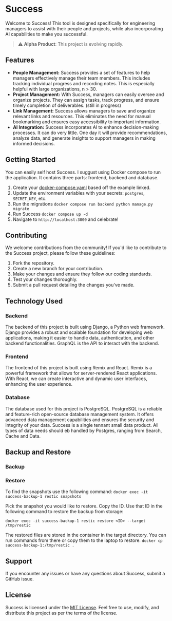 # Success

Welcome to  Success!  This tool is designed specifically for engineering managers to assist with their people and projects, while also incorporating AI capabilities to make you successful.

> :warning: **Alpha Product**: This project is evolving rapidly. 


## Features

- **People Management:** Success provides a set of features to help managers effectively manage their team members. This includes tracking individual progress and recording notes. This is especially helpful with large organizations, n > 30. 
- **Project Management:** With Success, managers can easily oversee and organize projects. They can assign tasks, track progress, and ensure timely completion of deliverables. (still in progress)
- **Link Management:** Success allows managers to save and organize relevant links and resources. This eliminates the need for manual bookmarking and ensures easy accessibility to important information.
- **AI Integration:** Success incorporates AI to enhance decision-making processes. It can do very little. One day it will provide recommendations, analyze data, and generate insights to support managers in making informed decisions.

## Getting Started 

You can easily self host Success. I suggust using Docker compose to run the application. It contains three parts: frontend, backend and database. 

1. Create your [docker-compose.yaml](https://github.com/mbseid/success/blob/main/examples/docker-compose.yaml) based off the example linked. 
2. Update the environment variables with your secrets: `postgres`, `SECRET_KEY`, etc.
3. Run the migrations `docker compose run backend python manage.py migrate`
4. Run Success `docker compose up -d`
5. Navigate to `http://localhost:3000` and celebrate! 

## Contributing

We welcome contributions from the community! If you'd like to contribute to the Success project, please follow these guidelines:

1. Fork the repository. 
2. Create a new branch for your contribution.
3. Make your changes and ensure they follow our coding standards.
4. Test your changes thoroughly.
5. Submit a pull request detailing the changes you've made.

## Technology Used

### Backend
The backend of this project is built using Django, a Python web framework. Django provides a robust and scalable foundation for developing web applications, making it easier to handle data, authentication, and other backend functionalities. GraphQL is the API to interact with the backend. 

### Frontend
The frontend of this project is built using Remix and React. Remix is a powerful framework that allows for server-rendered React applications. With React, we can create interactive and dynamic user interfaces, enhancing the user experience.

### Database
The database used for this project is PostgreSQL. PostgreSQL is a reliable and feature-rich open-source database management system. It offers advanced data management capabilities and ensures the security and integrity of your data. Success is a single tennant small data product. All types of data needs should eb handled by Postgres, ranging from Search, Cache and Data. 

## Backup and Restore
### Backup

### Restore
To find the snapshots use the following command:
`docker exec -it success-backup-1 restic snapshots`

Pick the snapshot you would like to restore. Copy the ID. Use that ID in the following command to restore the backup from storage:

`docker exec -it success-backup-1 restic restore <ID> --target /tmp/restic`

The restored files are stored in the container in the target directory. You can run commands from there or copy them to the laptop to restore.
`docker cp success-backup-1:/tmp/restic . `

## Support

If you encounter any issues or have any questions about Success, submit a GitHub issue. 

## License

Success is licensed under the [MIT License](LICENSE). Feel free to use, modify, and distribute this project as per the terms of the license.